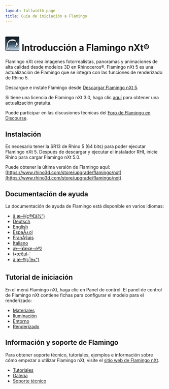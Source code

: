 ```yaml
---
layout: fullwidth-page
title: Guía de iniciación a Flamingo
---
```


<!-- TODO: This page mentions "Work in Progress" and "Flamingo Beta" and has to be updated once Flamingo has been released -->

# ![images/flamingotab.svg](images/flamingotab.svg) Introducción a Flamingo nXt®
Flamingo nXt crea imágenes fotorrealistas, panoramas y animaciones de alta calidad desde modelos 3D en Rhinoceros®. Flamingo nXt 5 es una actualización de Flamingo que se integra con las funciones de renderizado de Rhino 5.

Descargue e instale Flamingo desde [Descargar Flamingo nXt 5](http://www.rhino3d.com/download/flamingo/5/evaluation).

Si tiene una licencia de Flamingo nXt 3.0, haga clic [aquí](https://www.rhino3d.com/store/upgrade/flamingo/nxt) para obtener una actualización gratuita. 

Puede participar en las discusiones técnicas del [Foro de Flamingo en Discourse](http://discourse.mcneel.com/c/rendering/flamingo).

## Instalación

Es necesario tener la SR13 de Rhino 5 (64 bits) para poder ejecutar Flamingo nXt 5.
Después de descargar y ejecutar el instalador RHI, inicie Rhino para cargar Flamingo nXt 5.0.

Puede obtener la última versión de Flamingo aquí: [https://www.rhino3d.com/store/upgrade/flamingo/nxt](https://www.rhino3d.com/store/upgrade/flamingo/nxt)

## Documentación de ayuda
La documentación de ayuda de Flamingo está disponible en varios idiomas:

* [ä¸æ–‡(ç®€ä½“)]({{baseurl}}/cn/flamingo/5/help)
* [Deutsch]({{baseurl}}/de/flamingo/5/help)
* [English]({{baseurl}}/en/flamingo/5/help)
* [EspaÃ±ol]({{baseurl}}/es/flamingo/5/help)
* [FranÃ§ais]({{baseurl}}/fr/flamingo/5/help)
* [Italiano]({{baseurl}}/it/flamingo/5/help)
* [æ—¥æœ¬èªž]({{baseurl}}/jp/flamingo/5/help)
* [í•œêµì–´]({{baseurl}}/kr/flamingo/5/help)
* [ä¸æ–‡(ç¹é«”)]({{baseurl}}/tw/flamingo/5/help)

## Tutorial de iniciación
En el menú Flamingo nXt, haga clic en Panel de control. El panel de control de Flamingo nXt contiene fichas para configurar el modelo para el renderizado:

* [Materiales](../help/material-editor.html)
* [Iluminación](../help/lighting-tab.html)
* [Entorno](../help/environment-tab.html)
* [Renderizado](../help/render-tab.html)

## Información y soporte de Flamingo
Para obtener soporte técnico, tutoriales, ejemplos e información sobre cómo empezar a utilizar Flamingo nXt, visite el [sitio web de Flamingo nXt](http://nxt.flamingo3d.com/).

 * [Tutoriales](http://nxt.flamingo3d.com/page/tutoriales-y-documentacion)
 * [Galería](http://nxt.flamingo3d.com/photo)
 * [Soporte técnico](http://discourse.mcneel.com/c/rendering/flamingo)